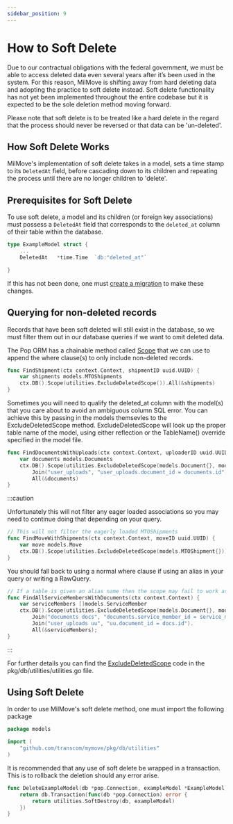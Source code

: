 ```yaml
---
sidebar_position: 9
---
```


# How to Soft Delete

Due to our contractual obligations with the federal government, we must be able to access deleted data even several years after it’s been used in the system. For this reason, MilMove is shifting away from hard deleting data and adopting the practice to soft delete instead. Soft delete functionality has not yet been implemented throughout the entire codebase but it is expected to be the sole deletion method moving forward.

Please note that soft delete is to be treated like a hard delete in the regard that the process should never be reversed or that data can be 'un-deleted'.

## How Soft Delete Works

MilMove's implementation of soft delete takes in a model, sets a time stamp to its `DeletedAt` field, before cascading down to its children and repeating the process until there are no longer children to 'delete'.

## Prerequisites for Soft Delete

To use soft delete, a model and its children (or foreign key associations) must possess a `DeletedAt` field that corresponds to the `deleted_at` column of their table within the database.

```go
type ExampleModel struct {
    ...
    DeletedAt   *time.Time  `db:"deleted_at"`

}
```

If this has not been done, one must [create a migration](migrate-the-database.md) to make these changes.

## Querying for non-deleted records
Records that have been soft deleted will still exist in the database, so we must filter them out in our database queries if we want to omit deleted data.

The Pop ORM has a chainable method called [Scope](https://gobuffalo.io/documentation/database/scoping/) that we can use to append the where clause(s) to only include non-deleted records.

```go
func FindShipment(ctx context.Context, shipmentID uuid.UUID) {
	var shipments models.MTOShipments
	ctx.DB().Scope(utilities.ExcludeDeletedScope()).All(&shipments)
}
```

Sometimes you will need to qualify the deleted_at column with the model(s) that you care about to avoid an ambiguous column SQL error.  You can achieve this by passing in the models themsevles to the ExcludeDeletedScope method.  ExcludeDeletedScope will look up the proper table name of the model, using either reflection or the TableName() override specified in the model file.

```go
func FindDocumentsWithUploads(ctx context.Context, uploaderID uuid.UUID) {
	var documents models.Documents
	ctx.DB().Scope(utilities.ExcludeDeletedScope(models.Document{}, models.UserUpload{})).
		Join("user_uploads", "user_uploads.document_id = documents.id").
		All(&documents)
}
```


:::caution

Unfortunately this will not filter any eager loaded associations so you may need to continue doing that depending on your query.

```go
// This will not filter the eagerly loaded MTOShipments
func FindMoveWithShipments(ctx context.Context, moveID uuid.UUID) {
	var move models.Move
	ctx.DB().Scope(utilities.ExcludeDeletedScope(models.MTOShipment{})).Eager(MTOShipments).Find(&move, moveID)
}
```

You should fall back to using a normal where clause if using an alias in your query or writing a RawQuery.

```go
// If a table is given an alias name then the scope may fail to work as intended
func FindAllServiceMembersWithDocuments(ctx context.Context) {
	var serviceMembers []models.ServiceMember
	ctx.DB().Scope(utilities.ExcludeDeletedScope(models.Document{}, models.UserUpload{}).
		Join("documents docs", "documents.service_member_id = service_members.id").
		Join("user_uploads uu", "uu.document_id = docs.id").
		All(&serviceMembers);
}
```

:::

For further details you can find the [ExcludeDeletedScope](https://github.com/transcom/mymove/blob/0002defdbdeebf29c3afdaa1fd939dc457071a3d/pkg/db/utilities/utilities.go#L150) code in the pkg/db/utilities/utilities.go file.

## Using Soft Delete

In order to use MilMove's soft delete method, one must import the following package

```go
package models

import (
    "github.com/transcom/mymove/pkg/db/utilities"
)
```

It is recommended that any use of soft delete be wrapped in a transaction. This is to rollback the deletion should any error arise.

```go
func DeleteExampleModel(db *pop.Connection, exampleModel *ExampleModel) error {
    return db.Transaction(func(db *pop.Connection) error {
        return utilities.SoftDestroy(db, exampleModel)
    })
}
```
